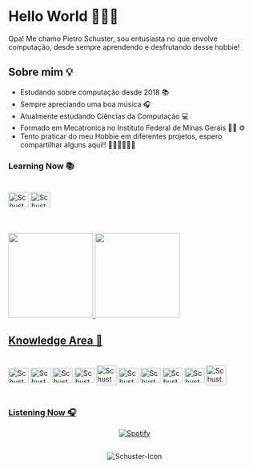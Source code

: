
# Hello World 🙋🏻‍♂️

Opa! Me chamo Pietro Schuster, sou entusiasta no que envolve computação, desde sempre aprendendo e desfrutando desse hobbie!

## Sobre mim 💡

- Estudando sobre computação desde 2018 📚
- Sempre apreciando uma boa música 🎧
- Atualmente estudando Ciências da Computação 💻
- Formado em Mecatronica no Instituto Federal de Minas Gerais 🍞🧀 ⚙
- Tento praticar do meu Hobbie em diferentes projetos, espero compartilhar alguns aqui!! 🤘🏻🤘🏻🤘🏻

### Learning Now 📚

<div style="display: inline-block; padding: 20px 0px;">
  

  <img alt="Schuster-Java" height="30" width="40" src="https://cdn.jsdelivr.net/gh/devicons/devicon@latest/icons/java/java-original-wordmark.svg" />
  <img alt="Schuster-PHP" height="30" width="40" src="https://cdn.jsdelivr.net/gh/devicons/devicon/icons/php/php-plain.svg" />

</div>

##

<div style="display: inline-block">
  <a href="https://github.com/Schusteerr">
  <img height="169em" src="https://github-readme-stats.vercel.app/api?username=schusteerr&show_icons=true&bg_color=0D1117&border_color=695f56&title_color=d5bfa7&text_color=C3D1D9&icon_color=695f56&include_all_commits=true&count_private=true"/>
  <img height="169em" src="https://github-readme-stats.vercel.app/api/top-langs/?username=schusteerr&layout=compact&langs_count=10&bg_color=0D1117&border_color=695f56&title_color=d5bfa7&text_color=C3D1D9"/>
  
  
</div>


## Knowledge Area 💾

<div style="display: inline-block; padding: 20px 0px;">
    <img align="center" alt="Schuster-INO" height="30" width="40" src="https://cdn.jsdelivr.net/gh/devicons/devicon/icons/arduino/arduino-original-wordmark.svg" />
    <img align="center" alt="Schuster-C" height="30" width="40" src="https://cdn.jsdelivr.net/gh/devicons/devicon@latest/icons/c/c-original.svg" />
    <img align="center" alt="Schuster-C++" height="30" width="40" src="https://cdn.jsdelivr.net/gh/devicons/devicon/icons/cplusplus/cplusplus-original.svg" />
    <img align="center" alt="Schuster-Python" height="30" width="40" src="https://cdn.jsdelivr.net/gh/devicons/devicon/icons/python/python-original.svg" />
    <img align="center" alt="Schuster-DJ" height="40" width="40"src="https://cdn.jsdelivr.net/gh/devicons/devicon/icons/django/django-plain-wordmark.svg" />
    <img align="center" alt="Schuster-JS" height="30" width="40" src="https://cdn.jsdelivr.net/gh/devicons/devicon/icons/javascript/javascript-original.svg" />
    <img align="center" alt="Schuster-NodeJS" height="30" width="40" src="https://cdn.jsdelivr.net/gh/devicons/devicon@latest/icons/nodejs/nodejs-plain-wordmark.svg" />
    <img align="center" alt="Schuster-HTML" height="30" width="40"src="https://cdn.jsdelivr.net/gh/devicons/devicon/icons/html5/html5-original.svg" />
    <img align="center" alt="Schuster-CSS" height="30" width="40"src="https://cdn.jsdelivr.net/gh/devicons/devicon/icons/css3/css3-original.svg" />
    <img align="center" alt="Schuster-WordPress" height="40" width="40" src="https://cdn.jsdelivr.net/gh/devicons/devicon/icons/wordpress/wordpress-original.svg" />
</div>

### Listening Now 🎧

<div align="center">

  [![Spotify](https://nowplaying-spotify-ten.vercel.app/api/spotify/?background_color=0D1117&border_color=695f56)](https://open.spotify.com/user/31d34cvrcrzoynz2znvwg7r3nsku)
</div>

##

<div align="center">
    <img align="center" alt="Schuster-Icon"src="https://cdn.domestika.org/c_limit,dpr_1.0,f_auto,q_auto,w_820/v1449065969/content-items/001/469/066/CHAIN_A_MOTION_Pablo_dribbble_V02-original.gif?1449065969">   
</div>

##